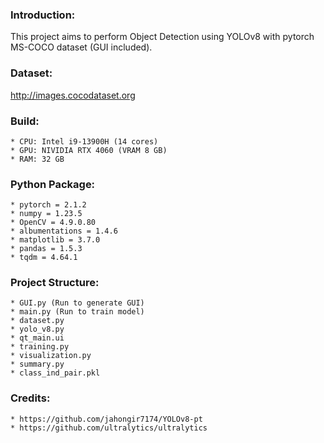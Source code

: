 ### Introduction:
This project aims to perform Object Detection using YOLOv8 with pytorch MS-COCO dataset (GUI included).

### Dataset: 
http://images.cocodataset.org


### Build: 
	* CPU: Intel i9-13900H (14 cores)
	* GPU: NIVIDIA RTX 4060 (VRAM 8 GB)
	* RAM: 32 GB

		
### Python Package:
	* pytorch = 2.1.2
	* numpy = 1.23.5
	* OpenCV = 4.9.0.80
	* albumentations = 1.4.6
	* matplotlib = 3.7.0
	* pandas = 1.5.3
	* tqdm = 4.64.1


### Project Structure:
	* GUI.py (Run to generate GUI)
	* main.py (Run to train model)
	* dataset.py
	* yolo_v8.py
	* qt_main.ui
	* training.py
	* visualization.py
	* summary.py
	* class_ind_pair.pkl


### Credits:
	* https://github.com/jahongir7174/YOLOv8-pt
	* https://github.com/ultralytics/ultralytics


	